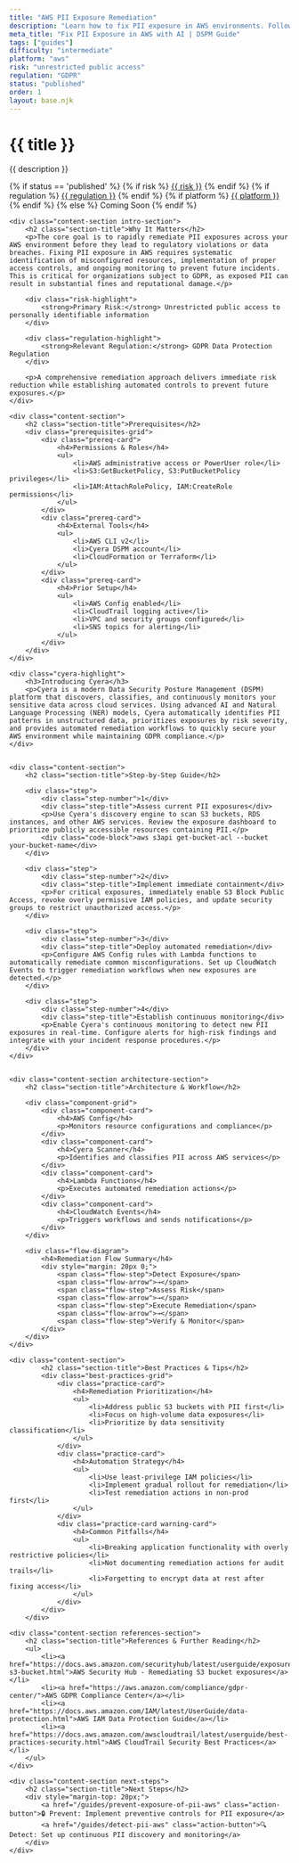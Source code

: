 ```yaml
---
title: "AWS PII Exposure Remediation"
description: "Learn how to fix PII exposure in AWS environments. Follow step-by-step guidance for GDPR compliance and automated remediation."
meta_title: "Fix PII Exposure in AWS with AI | DSPM Guide"
tags: ["guides"]
difficulty: "intermediate"
platform: "aws"
risk: "unrestricted public access"
regulation: "GDPR"
status: "published"
order: 1
layout: base.njk
---
```


<div class="container">
    <div class="header">
        <h1>{{ title }}</h1>
        <p>{{ description }}</p>
        <div class="guide-tags-container">
			<div class="guide-tags-wrapper">
		    {% if status == 'published' %}
		        {% if risk %}
		        <a href="/risk/{{ risk | downcase | replace: ' ', '-' }}/" class="guide-tag risk">{{ risk }}</a>
		        {% endif %}
		        {% if regulation %}
		        <a href="/regulation/{{ regulation | downcase | replace: ' ', '-' }}/" class="guide-tag regulation">{{ regulation }}</a>
		        {% endif %}
		        {% if platform %}
		        <a href="/platforms/{{ platform | downcase | replace: ' ', '-' }}/" class="guide-tag platform">{{ platform }}</a>
		        {% endif %}
		    {% else %}
		        <span class="guide-tag coming-soon">Coming Soon</span>
		    {% endif %}
		</div>
		</div>
    </div>

    <div class="content-section intro-section">
        <h2 class="section-title">Why It Matters</h2>
        <p>The core goal is to rapidly remediate PII exposures across your AWS environment before they lead to regulatory violations or data breaches. Fixing PII exposure in AWS requires systematic identification of misconfigured resources, implementation of proper access controls, and ongoing monitoring to prevent future incidents. This is critical for organizations subject to GDPR, as exposed PII can result in substantial fines and reputational damage.</p>
        
        <div class="risk-highlight">
            <strong>Primary Risk:</strong> Unrestricted public access to personally identifiable information
        </div>
        
        <div class="regulation-highlight">
            <strong>Relevant Regulation:</strong> GDPR Data Protection Regulation
        </div>
        
        <p>A comprehensive remediation approach delivers immediate risk reduction while establishing automated controls to prevent future exposures.</p>
    </div>

    <div class="content-section">
        <h2 class="section-title">Prerequisites</h2>
        <div class="prerequisites-grid">
            <div class="prereq-card">
                <h4>Permissions & Roles</h4>
                <ul>
                    <li>AWS administrative access or PowerUser role</li>
                    <li>S3:GetBucketPolicy, S3:PutBucketPolicy privileges</li>
                    <li>IAM:AttachRolePolicy, IAM:CreateRole permissions</li>
                </ul>
            </div>
            <div class="prereq-card">
                <h4>External Tools</h4>
                <ul>
                    <li>AWS CLI v2</li>
                    <li>Cyera DSPM account</li>
                    <li>CloudFormation or Terraform</li>
                </ul>
            </div>
            <div class="prereq-card">
                <h4>Prior Setup</h4>
                <ul>
                    <li>AWS Config enabled</li>
                    <li>CloudTrail logging active</li>
                    <li>VPC and security groups configured</li>
                    <li>SNS topics for alerting</li>
                </ul>
            </div>
        </div>
    </div>
	
    <div class="cyera-highlight">
        <h3>Introducing Cyera</h3>
        <p>Cyera is a modern Data Security Posture Management (DSPM) platform that discovers, classifies, and continuously monitors your sensitive data across cloud services. Using advanced AI and Natural Language Processing (NER) models, Cyera automatically identifies PII patterns in unstructured data, prioritizes exposures by risk severity, and provides automated remediation workflows to quickly secure your AWS environment while maintaining GDPR compliance.</p>
    </div>
	

    <div class="content-section">
        <h2 class="section-title">Step-by-Step Guide</h2>
        
        <div class="step">
            <div class="step-number">1</div>
            <div class="step-title">Assess current PII exposures</div>
            <p>Use Cyera's discovery engine to scan S3 buckets, RDS instances, and other AWS services. Review the exposure dashboard to prioritize publicly accessible resources containing PII.</p>
            <div class="code-block">aws s3api get-bucket-acl --bucket your-bucket-name</div>
        </div>

        <div class="step">
            <div class="step-number">2</div>
            <div class="step-title">Implement immediate containment</div>
            <p>For critical exposures, immediately enable S3 Block Public Access, revoke overly permissive IAM policies, and update security groups to restrict unauthorized access.</p>
        </div>

        <div class="step">
            <div class="step-number">3</div>
            <div class="step-title">Deploy automated remediation</div>
            <p>Configure AWS Config rules with Lambda functions to automatically remediate common misconfigurations. Set up CloudWatch Events to trigger remediation workflows when new exposures are detected.</p>
        </div>

        <div class="step">
            <div class="step-number">4</div>
            <div class="step-title">Establish continuous monitoring</div>
            <p>Enable Cyera's continuous monitoring to detect new PII exposures in real-time. Configure alerts for high-risk findings and integrate with your incident response procedures.</p>
        </div>
    </div>


    <div class="content-section architecture-section">
        <h2 class="section-title">Architecture & Workflow</h2>
        
        <div class="component-grid">
            <div class="component-card">
                <h4>AWS Config</h4>
                <p>Monitors resource configurations and compliance</p>
            </div>
            <div class="component-card">
                <h4>Cyera Scanner</h4>
                <p>Identifies and classifies PII across AWS services</p>
            </div>
            <div class="component-card">
                <h4>Lambda Functions</h4>
                <p>Executes automated remediation actions</p>
            </div>
            <div class="component-card">
                <h4>CloudWatch Events</h4>
                <p>Triggers workflows and sends notifications</p>
            </div>
        </div>

        <div class="flow-diagram">
            <h4>Remediation Flow Summary</h4>
            <div style="margin: 20px 0;">
                <span class="flow-step">Detect Exposure</span>
                <span class="flow-arrow">→</span>
                <span class="flow-step">Assess Risk</span>
                <span class="flow-arrow">→</span>
                <span class="flow-step">Execute Remediation</span>
                <span class="flow-arrow">→</span>
                <span class="flow-step">Verify & Monitor</span>
            </div>
        </div>
    </div>

	<div class="content-section">
	        <h2 class="section-title">Best Practices & Tips</h2>
	        <div class="best-practices-grid">
	            <div class="practice-card">
	                <h4>Remediation Prioritization</h4>
	                <ul>
	                    <li>Address public S3 buckets with PII first</li>
	                    <li>Focus on high-volume data exposures</li>
	                    <li>Prioritize by data sensitivity classification</li>
	                </ul>
	            </div>
	            <div class="practice-card">
	                <h4>Automation Strategy</h4>
	                <ul>
	                    <li>Use least-privilege IAM policies</li>
	                    <li>Implement gradual rollout for remediation</li>
	                    <li>Test remediation actions in non-prod first</li>
	                </ul>
	            </div>
	            <div class="practice-card warning-card">
	                <h4>Common Pitfalls</h4>
	                <ul>
	                    <li>Breaking application functionality with overly restrictive policies</li>
	                    <li>Not documenting remediation actions for audit trails</li>
	                    <li>Forgetting to encrypt data at rest after fixing access</li>
	                </ul>
	            </div>
	        </div>
	    </div>

    <div class="content-section references-section">
        <h2 class="section-title">References & Further Reading</h2>
        <ul>
            <li><a href="https://docs.aws.amazon.com/securityhub/latest/userguide/exposure-s3-bucket.html">AWS Security Hub - Remediating S3 bucket exposures</a></li>
            <li><a href="https://aws.amazon.com/compliance/gdpr-center/">AWS GDPR Compliance Center</a></li>
            <li><a href="https://docs.aws.amazon.com/IAM/latest/UserGuide/data-protection.html">AWS IAM Data Protection Guide</a></li>
            <li><a href="https://docs.aws.amazon.com/awscloudtrail/latest/userguide/best-practices-security.html">AWS CloudTrail Security Best Practices</a></li>
        </ul>
    </div>

    <div class="content-section next-steps">
        <h2 class="section-title">Next Steps</h2>
        <div style="margin-top: 20px;">
            <a href="/guides/prevent-exposure-of-pii-aws" class="action-button">🔒 Prevent: Implement preventive controls for PII exposure</a>
            <a href="/guides/detect-pii-aws" class="action-button">🔍 Detect: Set up continuous PII discovery and monitoring</a>
        </div>
    </div>
</div>
